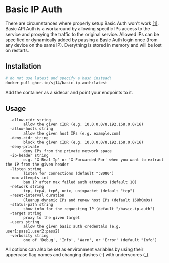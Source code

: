 # Basic IP Auth

There are circumstances where properly setup Basic Auth won't work [[1]](https://github.com/jellyfin/jellyfin-android/issues/123).
Basic API Auth is a workaround by allowing specific IPs access to the service and proxying the traffic to the original service. Allowed IPs can be specified or dynamically added by passing a Basic Auth login once (from any device on the same IP). Everything is stored in memory and will be lost on restarts.

## Installation

```bash
# do not use latest and specify a hash instead!
docker pull ghcr.io/sj14/basic-ip-auth:latest
```

Add the container as a sidecar and point your endpoints to it.

## Usage

```text
  -allow-cidr string
        allow the given CIDR (e.g. 10.0.0.0/8,192.168.0.0/16)
  -allow-hosts string
        allow the given host IPs (e.g. example.com)
  -deny-cidr string
        block the given CIDR (e.g. 10.0.0.0/8,192.168.0.0/16)
  -deny-private
        deny IPs from the private network space
  -ip-header string
        e.g. 'X-Real-Ip' or 'X-Forwarded-For' when you want to extract the IP from the given header
  -listen string
        listen for connections (default ":8080")
  -max-attempts int
        ban IP after max failed auth attempts (default 10)
  -network string
        tcp, tcp4, tcp6, unix, unixpacket (default "tcp")
  -reset-interval duration
        Cleanup dynamic IPs and renew host IPs (default 168h0m0s)
  -status-path string
        show info for the requesting IP (default "/basic-ip-auth")
  -target string
        proxy to the given target
  -users string
        allow the given basic auth credentals (e.g. user1:pass1,user2:pass2)
  -verbosity string
        one of 'Debug', 'Info', 'Warn', or 'Error' (default "Info")
```

All options can also be set as environment variables by using their uppercase flag names and changing dashes (-) with underscores (_).
